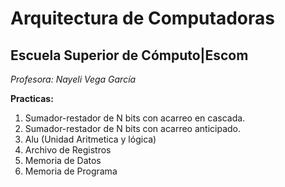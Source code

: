 # Arquitectura de Computadoras
## Escuela Superior de Cómputo|Escom 
*Profesora: Nayeli Vega García*

**Practicas:**
1. Sumador-restador de N bits con acarreo en cascada.
2. Sumador-restador de N bits con acarreo anticipado.
3. Alu (Unidad Aritmetica y lógica)
4. Archivo de Registros
5. Memoria de Datos
6. Memoria de Programa
